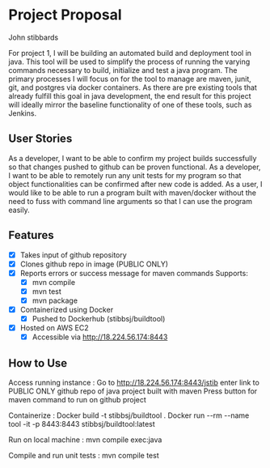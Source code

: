 # Project Proposal

John stibbards

For project 1, I will be building an automated build and deployment tool in java. This tool will be used to simplify the process of running the varying commands necessary to build, initialize and test a java program. The primary processes I will focus on for the tool to manage are maven, junit, git, and postgres via docker containers. As there are pre existing tools that already fulfill this goal in java development, the end result for this project will ideally mirror the baseline functionality of one of these tools, such as Jenkins.

## User Stories

As a developer, I want to be able to confirm my project builds successfully so that changes pushed to github can be proven functional.
As a developer, I want to be able to remotely run any unit tests for my program so that object functionalities can be confirmed after new code is added.
As a user, I would like to be able to run a program built with maven/docker without the need to fuss with command line arguments so that I can use the program easily.

## Features

- [x] Takes input of github repository
- [x] Clones github repo in image (PUBLIC ONLY)
- [x] Reports errors or success message for maven commands Supports:
  - [x] mvn compile
  - [x] mvn test
  - [x] mvn package

- [x] Containerized using Docker
  - [x] Pushed to Dockerhub (stibbsj/buildtool)

- [x] Hosted on AWS EC2
  - [x] Accessible via <http://18.224.56.174:8443>

## How to Use

Access running instance :
Go to <http://18.224.56.174:8443/jstib>
enter link to PUBLIC ONLY github repo of java project built with maven
Press button for maven command to run on github project

Containerize :
Docker build -t stibbsj/buildtool .
Docker run --rm --name tool -it -p 8443:8443 stibbsj/buildtool:latest

Run on local machine :
mvn compile exec:java

Compile and run unit tests :
mvn compile test
